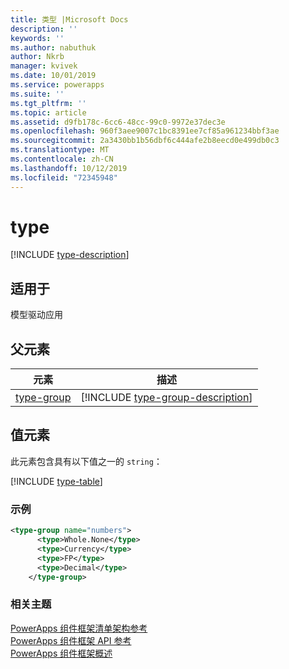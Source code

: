 ```yaml
---
title: 类型 |Microsoft Docs
description: ''
keywords: ''
ms.author: nabuthuk
author: Nkrb
manager: kvivek
ms.date: 10/01/2019
ms.service: powerapps
ms.suite: ''
ms.tgt_pltfrm: ''
ms.topic: article
ms.assetid: d9fb178c-6cc6-48cc-99c0-9972e37dec3e
ms.openlocfilehash: 960f3aee9007c1bc8391ee7cf85a961234bbf3ae
ms.sourcegitcommit: 2a3430bb1b56dbf6c444afe2b8eecd0e499db0c3
ms.translationtype: MT
ms.contentlocale: zh-CN
ms.lasthandoff: 10/12/2019
ms.locfileid: "72345948"
---
```

# <a name="type"></a>type

[!INCLUDE [type-description](includes/type-description.md)]

## <a name="available-for"></a>适用于

模型驱动应用

## <a name="parent-elements"></a>父元素

|元素|描述|
|--|--|
|[type-group](type-group.md)|[!INCLUDE [type-group-description](includes/type-group-description.md)]|

## <a name="value-element"></a>值元素

此元素包含具有以下值之一的 `string`：

[!INCLUDE [type-table](includes/type-table.md)]

### <a name="example"></a>示例

```XML
<type-group name="numbers">
      <type>Whole.None</type>
      <type>Currency</type>
      <type>FP</type>
      <type>Decimal</type>
    </type-group>
```

### <a name="related-topics"></a>相关主题

[PowerApps 组件框架清单架构参考](index.md)<br/>
[PowerApps 组件框架 API 参考](../reference/index.md)<br/>
[PowerApps 组件框架概述](../overview.md)